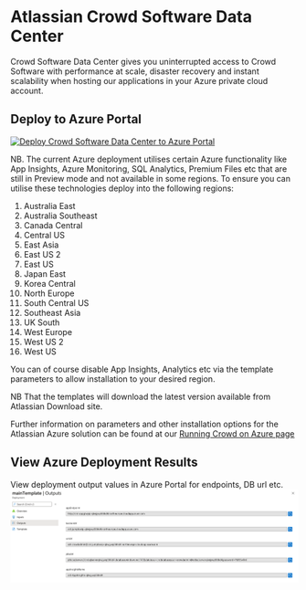 # Atlassian Crowd Software Data Center

Crowd Software Data Center gives you uninterrupted access to Crowd Software with performance at scale, disaster recovery and instant scalability when hosting our applications in your Azure private cloud account.

## Deploy to Azure Portal

[![Deploy Crowd Software Data Center to Azure Portal](https://azuredeploy.net/deploybutton.png)](https://portal.azure.com/#create/Microsoft.Template/uri/https%3A%2F%2Fbitbucket.org%2Fatlassian%2Fatlassian-azure-deployment%2Fraw%2Fazure_ansible%2Fcrowd%2FmainTemplate.json)

NB. The current Azure deployment utilises certain Azure functionality like App Insights, Azure Monitoring, SQL Analytics, Premium Files etc that are still in Preview mode and not available in some regions. To ensure you can utilise these technologies deploy into the following regions:  

1. Australia East
2. Australia Southeast
3. Canada Central
4. Central US
5. East Asia
6. East US 2
7. East US
8. Japan East
9. Korea Central
10. North Europe
11. South Central US
12. Southeast Asia
13. UK South
14. West Europe
15. West US 2
16. West US

You can of course disable App Insights, Analytics etc via the template parameters to allow installation to your desired region.  

NB That the templates will download the latest version available from Atlassian Download site.

Further information on parameters and other installation options for the Atlassian Azure solution can be found at our [Running Crowd on Azure page](https://confluence.atlassian.com/enterprise/running-crowd-on-an-azure-cluster-1018778149.html)  

## View Azure Deployment Results

View deployment output values in Azure Portal for endpoints, DB url etc.  
![alt text](images/CrowdDeploymentResults.png "Crowd Deployment Results")
